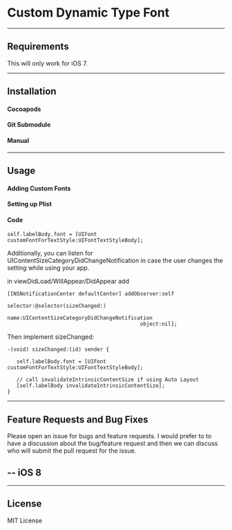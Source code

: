 Custom Dynamic Type Font
=====================

----------
Requirements
----------
This will only work for iOS 7.

----------
Installation
----------
#### Cocoapods
#### Git Submodule
#### Manual

---------
Usage
---------

#### Adding Custom Fonts
#### Setting up Plist
#### Code

    self.labelBody.font = [UIFont customFontForTextStyle:UIFontTextStyleBody];

Additionally, you can listen for UIContentSizeCategoryDidChangeNotification in case the user changes the setting while using your app.

in viewDidLoad/WillAppear/DidAppear add

    [[NSNotificationCenter defaultCenter] addObserver:self
                                             selector:@selector(sizeChanged:)
                                                 name:UIContentSizeCategoryDidChangeNotification
                                               object:nil];
Then implement sizeChanged:

    -(void) sizeChanged:(id) sender {

       self.labelBody.font = [UIFont customFontForTextStyle:UIFontTextStyleBody];
    
       // call invalidateIntrinsicContentSize if using Auto Layout
       [self.labelBody invalidateIntrinsicContentSize];
    }

---------
Feature Requests and Bug Fixes
---------
Please open an issue for bugs and feature requests. I would prefer to to have a discussion about the bug/feature request and then we can discuss who will submit the pull request for the issue.

--
iOS 8
--

---------
License
---------
MIT License

